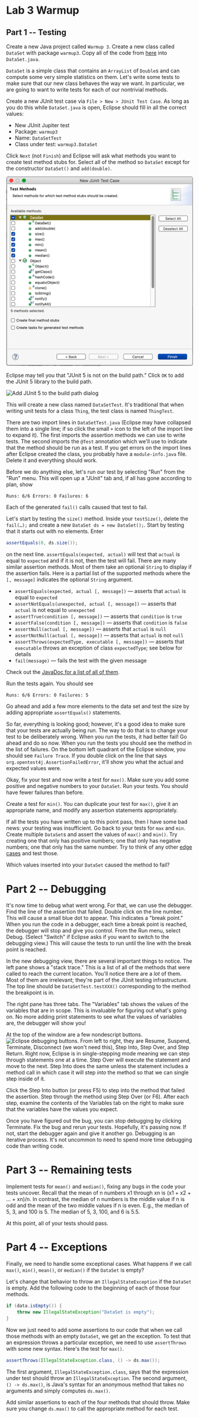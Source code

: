 # Lab 3 Warmup
## Part 1 -- Testing

Create a new Java project called `Warmup 3`. Create a new class called
`DataSet` with package `warmup3`. Copy all of the code from
[here](DataSet.java) into `DataSet.java`.

`DataSet` is a simple class that contains an `ArrayList` of `Double`s and can
compute some very simple statistics on them. Let's write some tests to make
sure that our new class behaves the way we want. In particular, we are going
to want to write tests for each of our nontrivial methods.

Create a new JUnit test case via `File > New > JUnit Test Case`. As long as
you do this while `DataSet.java` is open, Eclipse should fill in all the
correct values:
- New JUnit Jupiter test
- Package: `warmup3`
- Name: `DataSetTest`
- Class under test: `warmup3.DataSet`

Click `Next` (not `Finish`) and Eclipse will ask what methods you want to
create test method stubs for. Select all of the method so `DataSet` except for
the constructor `DataSet()` and `add(double)`.

![JUnit test method stub generator dialog](junitmethods.png "JUnit Test Methods")

Eclipse may tell you that "JUnit 5 is not on the build path." Click `OK` to
add the JUnit 5 library to the build path.

![Add JUnit 5 to the build path dialog](junitbuildpath.png "Add JUnit 5 to the
build path")

This will create a new class named `DataSetTest`. It's traditional that when
writing unit tests for a class `Thing`, the test class is named `ThingTest`.

There are two import lines in `DataSetTest.java` (Eclipse may have collapsed
them into a single line; if so click the small `+` icon to the left of the
import line to expand it). The first imports the assertion methods we can use
to write tests. The second imports the `@Test` annotation which we'll use to
indicate that the method should be run as a test. If you get errors on the
import lines after Eclipse created the class, you probably have a
`module-info.java` file. Delete it and everything should work.

Before we do anything else, let's run our test by selecting "Run" from the
"Run" menu. This will open up a "JUnit" tab and, if all has gone according to
plan, show
```
Runs: 6/6 Errors: 0 Failures: 6
```
Each of the generated `fail()` calls caused that test to fail.

Let's start by testing the `size()` method. Inside your `testSize()`, delete
the `fail(…);` and create a new `DataSet ds = new DataSet();`. Start by
testing that it starts out with no elements. Enter
```java
assertEquals(0, ds.size());
```
on the next line. `assertEquals(expected, actual)` will test that `actual` is
equal to `expected` and if it is not, then the test will fail. There are many
similar assertion methods. Most of them take an optional `String` to display
if the assertion fails. Here is a partial list of the supported methods where
the `[, message]` indicates the optional `String` argument.
- `assertEquals(expected, actual [, message])` — asserts that `actual` is equal to `expected`
- `assertNotEquals(unexpected, actual [, message])` — asserts that `actual` is not equal to `unexpected`
- `assertTrue(condition [, message])` — asserts that `condition` is `true`
- `assertFalse(condition [, message])` — asserts that `condition` is `false`
- `assertNull(actual [, message])` — asserts that `actual` is `null`
- `assertNotNull(actual [, message])` — asserts that `actual` is not `null`
- `assertThrows(expectedType, executable [, message])` — asserts that `executable` throws an exception of class `expectedType`; see below for details
- `fail(message)` — fails the test with the given message

Check out the [JavaDoc for a list of all of
them](https://junit.org/junit5/docs/5.0.1/api/org/junit/jupiter/api/Assertions.html).

Run the tests again. You should see 
```
Runs: 6/6 Errors: 0 Failures: 5
```

Go ahead and add a few more elements to the data set and test the size by
adding appropriate `assertEquals()` statements.

So far, everything is looking good; however, it's a good idea to make sure
that your tests are actually being run. The way to do that is to change your
test to be deliberately wrong. When you run the tests, it had better fail! Go
ahead and do so now. When you run the tests you should see the method in the
list of failures. On the bottom left quadrant of the Eclipse window, you
should see `Failure Trace`. If you double click on the line that says
`org.opentest4j.AssertionFailedError`, it'll show you what the actual and
expected values were.

Okay, fix your test and now write a test for `max()`. Make sure you add some
positive and negative numbers to your `DataSet`. Run your tests. You should
have fewer failures than before.

Create a test for `min()`. You can duplicate your test for `max()`, give it an
appropriate name, and modify any assertion statements appropriately.

If all the tests you have written up to this point pass, then I have some bad
news: your testing was insufficient. Go back to your tests for `max` and
`min`. Create multiple `DataSet`s and assert the values of `max()` and
`min()`. Try creating one that only has positive numbers; one that only has
negative numbers; one that only has the same number. Try to think of any other
[edge cases](https://en.wikipedia.org/wiki/Edge_case) and test those.

Which values inserted into your `DataSet` caused the method to fail?

# Part 2 -- Debugging

It's now time to debug what went wrong. For that, we can use the debugger.
Find the line of the assertion that failed. Double click on the line number.
This will cause a small blue dot to appear. This indicates a "break point."
When you run the code in a debugger, each time a break point is reached, the
debugger will stop and give you control. From the Run menu, select Debug.
(Select "Switch" if Eclipse asks if you want to switch to the debugging view.)
This will cause the tests to run until the line with the break point is
reached.

In the new debugging view, there are several important things to notice. The
left pane shows a "stack trace." This is a list of all of the methods that
were called to reach the current location. You'll notice there are a _lot_ of
them. Most of them are irrelevant; they're part of the JUnit testing
infrastructure. The top line should be `DataSetTest.testXXX()` corresponding
to the method the breakpoint is in.

The right pane has three tabs. The "Variables" tab shows the values of the
variables that are in scope. This is invaluable for figuring out what's going
on. No more adding print statements to see what the values of variables are,
the debugger will show you!

At the top of the window are a few nondescript buttons. ![Eclipse debugging
buttons](buttons.png "Eclipse debugging buttons"). From left to right, they
are Resume, Suspend, Terminate, Disconnect (we won't need this), Step Into,
Step Over, and Step Return. Right now, Eclipse is in single-stepping mode
meaning we can step through statements one at a time. Step Over will execute
the statement and move to the next. Step Into does the same unless the
statement includes a method call in which case it will step _into_ the method
so that we can single step inside of it.

Click the Step Into button (or press F5) to step into the method that failed
the assertion. Step through the method using Step Over (or F6). After each
step, examine the contents of the Variables tab on the right to make sure that
the variables have the values you expect.

Once you have figured out the bug, you can stop debugging by clicking
Terminate. Fix the bug and rerun your tests. Hopefully, it's passing now. If
not, start the debugger again and give it another go. Debugging is an
iterative process. It's not uncommon to need to spend more time debugging code
than writing code.

# Part 3 -- Remaining tests

Implement tests for `mean()` and `median()`, fixing any bugs in the code your
tests uncover. Recall that the mean of n numbers x1 through xn is (x1 + x2 +
... + xn)/n. In contrast, the median of n numbers is the middle value if n is
odd and the mean of the two middle values if n is even. E.g., the median of 5,
3, and 100 is 5. The median of 5, 3, 100, and 6 is 5.5.

At this point, all of your tests should pass.

# Part 4 -- Exceptions

Finally, we need to handle some exceptional cases. What happens if we call
`max()`, `min()`, `mean()`, or `median()` if the `DataSet` is empty?

Let's change that behavior to throw an `IllegalStateException` if the
`DataSet` is empty. Add the following code to the beginning of each of those
four methods.

```java
if (data.isEmpty()) {
    throw new IllegalStateException("DataSet is empty");
}
```

Now we just need to add some assertions to our code that when we call those
methods with an empty `DataSet`, we get an the exception. To test that an
expression throws a particular exception, we need to use `assertThrows` with
some new syntax. Here's the test for `max()`.
```java
assertThrows(IllegalStateException.class, () -> ds.max());
```

The first argument, `IllegalStateException.class`, says that the expression
under test should throw an `IllegalStateException`. The second argument, `()
-> ds.max()`, is Java's syntax for an anonymous method that takes no arguments
and simply computes `ds.max()`.

Add similar assertions to each of the four methods that should throw. Make
sure you change `ds.max()` to call the appropriate method for each test.
